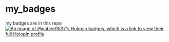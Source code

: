 # my_badges
my badges are in this repo
[![An image of @nabeel1537's Holopin badges, which is a link to view their full Holopin profile](https://holopin.me/nabeel1537)](https://holopin.io/@nabeel1537)
